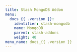 ```yaml
---
title: Stash MongoDB Addon
menu:
  docs_{{ .version }}:
    identifier: stash-mongodb
    name: MongoDB
    parent: stash-addons
    weight: 40
menu_name: docs_{{ .version }}
---
```



